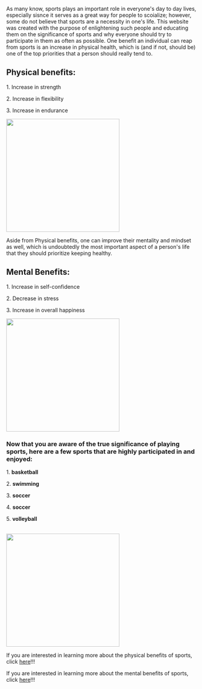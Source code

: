 <p> As many know, sports plays an important role in everyone's day to day lives, especially sisnce it serves as a great way for people to scoialize; however, some do not believe that sports are a necessity in one's life. This website was created with the purpose of enlightening such people and educating them on the significance of sports and why everyone should try to participate in them as often as possible. One benefit an individual can reap from sports is an increase in physical health, which is (and if not, should be) one of the top priorities that a person should really tend to. </p>
<h2> Physical benefits: </h2>
<p> 1. Increase in strength </p>
<p> 2. Increase in flexibility </p>
<p> 3. Increase in endurance </p>
<img src="https://encrypted-tbn0.gstatic.com/images?q=tbn:ANd9GcRtGaVbNsQx9cWajUIVSAzDaLB4ZSco8a9gyw&usqp=CAU" width="300"> <br>
<p> Aside from Physical benefits, one can improve their mentality and mindset as well, which is undoubtedly the most important aspect of a person's life that they should prioritize keeping healthy. </p>
<h2> Mental Benefits: </h2> 
<p> 1. Increase in self-confidence </p>
<p> 2. Decrease in stress </p>
<p> 3. Increase in overall happiness </p>
<img src="https://i.ytimg.com/vi/B2B94bBUB_I/maxresdefault.jpg" width="300"> <br>
<h3> Now that you are aware of the true significance of playing sports, here are a few sports that are highly participated in and enjoyed: </h3>
<p> 1. <strong> basketball </strong> </p>
<p> 2. <strong> swimming </strong> </p>
<p> 3. <strong> soccer </strong> </p>
<p> 4. <strong> soccer </strong> </p>
<p> 5. <strong> volleyball </strong> </p> <br>
<img src="https://uploads-ssl.webflow.com/617b224ba2374548fcc039ba/617b224ba237453ce1c0409b_hpfulq-1234-1024x512.jpg" width="300"> 
<p> If you are interested in learning more about the physical benefits of sports, click <a target="_blank" href="http://insportscenters.com/15-health-benefits-of-sports/">here</a>!!! </p>
<p> If you are interested in learning more about the mental benefits of sports, click <a target="_blank" href="https://www.advancedsportsandspine.com/the-mental-benefits-of-sports/">here</a>!!! </p>
</html>
